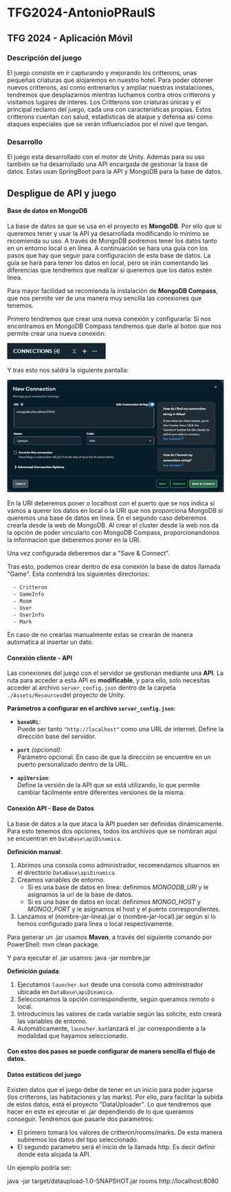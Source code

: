 # TFG2024-AntonioPRaulS
## TFG 2024 - Aplicación Móvil

### Descripción del juego

El juego consiste en ir capturando y mejorando los critterons, unas pequeñas criaturas que alojaremos en nuestro hotel. 
Para poder obtener nuevos critterons, así como entrenarlos y ampliar nuestras instalaciones, tendremos que desplazarnos mientras luchamos contra otros critterons y visitamos lugares de interes. 
Los Critterons son criaturas únicas y el principal reclamo del juego, cada una con características propias.  Estos critterons cuentan con salud, estadísticas de ataque y defensa así como ataques especiales que se verán influenciados por el nivel que tengan. 

### Desarrollo

El juego esta desarrollado con el motor de Unity. Además para su uso también se ha desarrollado una API encargada de gestionar la base de datos. Estas usan SpringBoot para la API y MongoDB para la base de datos.


## Despligue de API y juego

#### Base de datos en MongoDB

La base de datos se que se usa en el proyecto es **MongoDB**. Por ello que si queremos tener y usar la API ya desarrollada modificando lo mínimo se recomienda su uso. A través de MongoDB podremos tener los datos tanto en un entorno local o en línea. A continuación se hara una guía con los pasos que hay que seguir para configuración de esta base de datos. La guía se hará para tener los datos en local, pero se irán comentando las diferencias que tendremos que realizar si queremos que los datos estén linea.

Para mayor facilidad se recomienda la instalación de **MongoDB Compass**, que nos permite ver de una manera muy sencilla las conexiones que tenemos.

Primero tendremos que crear una nueva conexión y configurarla:
Si nos encontramos en MongoDB Compass tendremos que darle al boton que nos permite crear una nueva conexión:

![alt text](image-1.png)

Y tras esto nos saldrá la siguiente pantalla:

![alt text](image-2.png)

En la URI deberemos poner o localhost con el puerto que se nos indica si vamos a querer los datos en local o la URI que nos proporciona MongoDB si queremos una base de datos en linea. En el segundo caso deberemos crearla desde la web de MongoDB. Al crear el cluster desde la web nos da la opción de poder vincularlo con MongoDB Compass, proporcionandonos la informacion que deberemos poner en la URI.

Una vez configurada deberemos dar a "Save & Connect".

Tras esto, podemos crear dentro de esa conexión la base de datos llamada "Game". Esta contendrá los siguientes directorios:

      - Critteron
      - GameInfo
      - Room
      - User
      - UserInfo
      - Mark

En caso de no crearlas manualmente estas se crearán de manera automatica al insertar un dato.

#### Conexión cliente - API
Las conexiones del juego con el servidor se gestionan mediante una **API**. La ruta para acceder a esta API es **modificable**, y para ello, solo necesitas acceder al archivo `server_config.json` dentro de la carpeta `./Assets/Resources`del proyecto de Unity.

**Parámetros a configurar en el archivo `server_config.json`**:

- **`baseURL`**:  
  Puede ser tanto `"http://localhost"` como una URL de internet. Define la dirección base del servidor.

- **`port`** *(opcional)*:  
  Parámetro opcional. En caso de que la dirección se encuentre en un puerto personalizado dentro de la URL.

- **`apiVersion`**:  
  Define la versión de la API que se está utilizando, lo que permite cambiar fácilmente entre diferentes versiones de la misma.

#### Conexión API - Base de Datos
La base de datos a la que ataca la API pueden ser definidas dinámicamente. Para esto tenemos dos opciones, todos los archivos que se nombran aquí se encuentran en `DataBase\apiDinamica`.

**Definición manual**:

1. Abrimos una consola como administrador, recomendamos situarnos en el directorio `DataBase\apiDinamica`.
2. Creamos variables de entorno.
     - Si es una base de datos en línea: definimos _MONGODB_URI_ y le asignamos la url de la base de datos.
     - Si es una base de datos en local: definimos _MONGO_HOST_ y _MONGO_PORT_ y le asignamos el host y el puerto correspondientes.
3. Lanzamos el (nombre-jar-línea).jar o (nombre-jar-local).jar según si lo hemos configurado para línea o local respectivamente.

Para generar un .jar usamos **Maven**, a través del siguiente comando por PowerShell: mvn clean package.

Y para ejecutar el .jar usamos:  java -jar nombre.jar 

**Definición guiada**:

1. Ejecutamos `launcher.bat` desde una consola como administrador ubicada en `DataBase\apiDinamica`.
2. Seleccionamos la opción correspondiente, según queramos remoto o local.
3. Introducimos las valores de cada variable según las solicite, esto creará las variables de entorno.
4. Automáticamente, `launcher.bat`lanzará el .jar correspondiente a la modalidad que hayamos seleccionado.

#### Con estos dos pasos se puede configurar de manera sencilla el flujo de datos.

#### Datos estáticos del juego

Existen datos que el juego debe de tener en un inicio para poder jugarse (los critterons, las habitaciones y las marks). Por ello, para facilitar la subida de estos datos, está el proyecto "DataUploader". Lo que tendremos que hacer en este es ejecutar el .jar dependiendo de lo que queramos conseguir. Tendremos que pasarle dos parametros:
  
  - El primero tomará los valores de critteron/rooms/marks. De esta manera subiremos los datos del tipo seleccionado.
  - El segundo parametro será el inicio de la llamada http. Es decir definir donde esta alojada la API.

Un ejemplo podría ser:

 java -jar target/dataupload-1.0-SNAPSHOT.jar rooms http://localhost:8080




